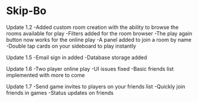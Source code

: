 # Skip-Bo
 
Update 1.2
-Added custom room creation with the ability to browse the rooms available for play
-Filters added for the room browser
-The play again button now works for the online play
-A panel added to join a room by name
-Double tap cards on your sideboard to play instantly


Update 1.5
-Email sign in added
-Database storage added

Update 1.6
-Two player online play
-UI issues fixed
-Basic friends list implemented with more to come

Update 1.7
-Send game invites to players on your friends list
-Quickly join friends in games
-Status updates on friends